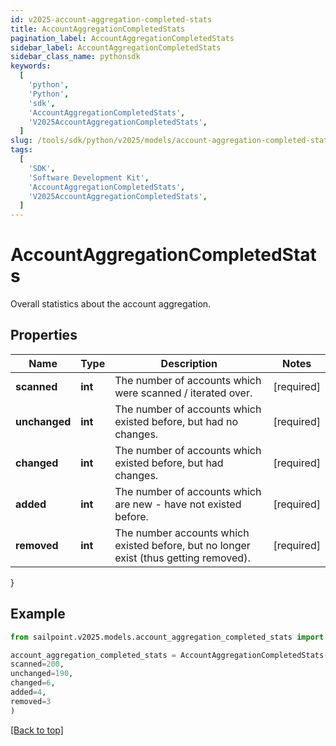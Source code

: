 ```yaml
---
id: v2025-account-aggregation-completed-stats
title: AccountAggregationCompletedStats
pagination_label: AccountAggregationCompletedStats
sidebar_label: AccountAggregationCompletedStats
sidebar_class_name: pythonsdk
keywords:
  [
    'python',
    'Python',
    'sdk',
    'AccountAggregationCompletedStats',
    'V2025AccountAggregationCompletedStats',
  ]
slug: /tools/sdk/python/v2025/models/account-aggregation-completed-stats
tags:
  [
    'SDK',
    'Software Development Kit',
    'AccountAggregationCompletedStats',
    'V2025AccountAggregationCompletedStats',
  ]
---
```


# AccountAggregationCompletedStats

Overall statistics about the account aggregation.

## Properties

| Name | Type | Description | Notes |
| --- | --- | --- | --- |
| **scanned** | **int** | The number of accounts which were scanned / iterated over. | [required] |
| **unchanged** | **int** | The number of accounts which existed before, but had no changes. | [required] |
| **changed** | **int** | The number of accounts which existed before, but had changes. | [required] |
| **added** | **int** | The number of accounts which are new - have not existed before. | [required] |
| **removed** | **int** | The number accounts which existed before, but no longer exist (thus getting removed). | [required] |

}

## Example

```python
from sailpoint.v2025.models.account_aggregation_completed_stats import AccountAggregationCompletedStats

account_aggregation_completed_stats = AccountAggregationCompletedStats(
scanned=200,
unchanged=190,
changed=6,
added=4,
removed=3
)

```

[[Back to top]](#)
